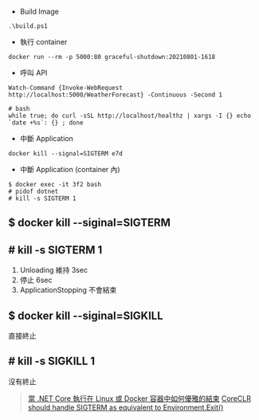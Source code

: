 - Build Image
```
.\build.ps1
```

- 執行 container
```
docker run --rm -p 5000:80 graceful-shutdown:20210801-1618
```

- 呼叫 API
```
Watch-Command {Invoke-WebRequest http://localhost:5000/WeatherForecast} -Continuous -Second 1
```

```
# bash
while true; do curl -sSL http://localhost/healthz | xargs -I {} echo `date +%s`: {} ; done
```

- 中斷 Application
```
docker kill --signal=SIGTERM e7d
```

- 中斷 Application (container 內)
```
$ docker exec -it 3f2 bash
# pidof dotnet
# kill -s SIGTERM 1
```

## $ docker kill --siginal=SIGTERM
## \# kill -s SIGTERM 1
1. Unloading 維持 3sec
2. 停止 6sec
3. ApplicationStopping 不會結束

## $ docker kill --siginal=SIGKILL  
直接終止

## \# kill -s SIGKILL 1
沒有終止

> [當 .NET Core 執行在 Linux 或 Docker 容器中如何優雅的結束](https://blog.miniasp.com/post/2020/07/22/How-to-handle-graceful-shutdown-in-NET-Core)
> [CoreCLR should handle SIGTERM as equivalent to Environment.Exit()](https://github.com/dotnet/runtime/issues/4950#issuecomment-394843595)